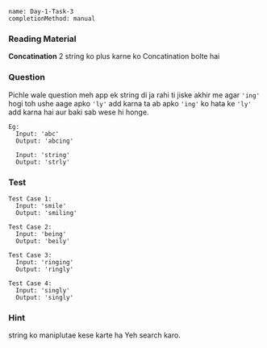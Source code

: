 ```ngMeta
name: Day-1-Task-3
completionMethod: manual
```

### Reading Material
**Concatination**
2 string ko plus karne ko Concatination bolte hai

### Question
Pichle wale question meh app ek string di ja rahi ti jiske akhir me agar `'ing'` hogi toh ushe aage apko `'ly'` add karna ta ab apko `'ing'` ko hata ke `'ly'` add karna hai aur baki sab wese hi honge.

```
Eg:
  Input: 'abc'
  Output: 'abcing'

  Input: 'string'
  Output: 'strly'
```

### Test
```
Test Case 1:
  Input: 'smile'
  Output: 'smiling'
```

```
Test Case 2:
  Input: 'being'
  Output: 'beily'
```

```
Test Case 3:
  Input: 'ringing'
  Output: 'ringly'
```

```
Test Case 4:
  Input: 'singly'
  Output: 'singly'
```

### Hint
string ko maniplutae kese karte ha Yeh search karo.
